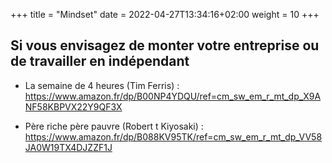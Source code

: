 +++
title = "Mindset"
date =  2022-04-27T13:34:16+02:00
weight = 10
+++

## Si vous envisagez de monter votre entreprise ou de travailler en indépendant

- La semaine de 4 heures (Tim Ferris) : https://www.amazon.fr/dp/B00NP4YDQU/ref=cm_sw_em_r_mt_dp_X9ANF58KBPVX22Y9QF3X

- Père riche père pauvre (Robert t Kiyosaki) : https://www.amazon.fr/dp/B088KV95TK/ref=cm_sw_em_r_mt_dp_VV58JA0W19TX4DJZZF1J